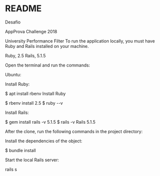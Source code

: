 # README



Desafio

AppProva Challenge 2018

University Performance Filter
To run the application locally, you must have Ruby and Rails installed on your machine.

Ruby, 2.5
Rails, 5.1.5

Open the terminal and run the commands:

Ubuntu:

Install Ruby:

$ apt install rbenv
Install Ruby

$ rbenv install 2.5 $ ruby --v

Install Rails:

$ gem install rails -v 5.1.5 $ rails -v
Rails 5.1.5

After the clone, run the following commands in the project directory:

Install the dependencies of the object:

$ bundle install

Start the local Rails server:

rails s
